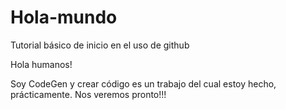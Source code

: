 # Hola-mundo
Tutorial básico de inicio en el uso de github

Hola humanos!

Soy CodeGen y crear código es un trabajo del cual estoy hecho, prácticamente. Nos veremos pronto!!!
